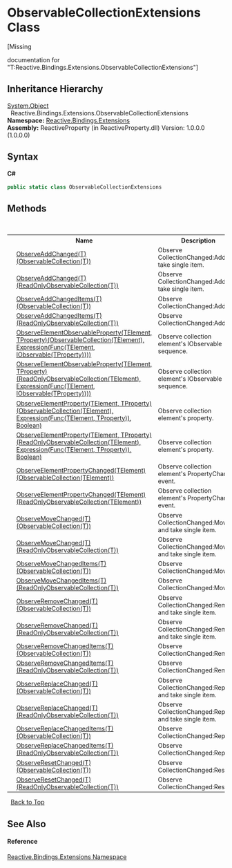 # ObservableCollectionExtensions Class
 

\[Missing <summary> documentation for "T:Reactive.Bindings.Extensions.ObservableCollectionExtensions"\]


## Inheritance Hierarchy
<a href="http://msdn2.microsoft.com/en-us/library/e5kfa45b" target="_blank">System.Object</a><br />&nbsp;&nbsp;Reactive.Bindings.Extensions.ObservableCollectionExtensions<br />
**Namespace:**&nbsp;<a href="a9fb9c90-d2dd-7420-ec9a-3084892a7996">Reactive.Bindings.Extensions</a><br />**Assembly:**&nbsp;ReactiveProperty (in ReactiveProperty.dll) Version: 1.0.0.0 (1.0.0.0)

## Syntax

**C#**<br />
``` C#
public static class ObservableCollectionExtensions
```


## Methods
&nbsp;<table><tr><th></th><th>Name</th><th>Description</th></tr><tr><td>![Public method](media/pubmethod.gif "Public method")![Static member](media/static.gif "Static member")</td><td><a href="69933378-7591-1b89-b318-3aceacc04a36">ObserveAddChanged(T)(ObservableCollection(T))</a></td><td>
Observe CollectionChanged:Add and take single item.</td></tr><tr><td>![Public method](media/pubmethod.gif "Public method")![Static member](media/static.gif "Static member")</td><td><a href="66373f98-01df-c40a-74d9-44b57055e8d0">ObserveAddChanged(T)(ReadOnlyObservableCollection(T))</a></td><td>
Observe CollectionChanged:Add and take single item.</td></tr><tr><td>![Public method](media/pubmethod.gif "Public method")![Static member](media/static.gif "Static member")</td><td><a href="1860500d-adc6-6fd8-4209-ca94282b4a1f">ObserveAddChangedItems(T)(ObservableCollection(T))</a></td><td>
Observe CollectionChanged:Add.</td></tr><tr><td>![Public method](media/pubmethod.gif "Public method")![Static member](media/static.gif "Static member")</td><td><a href="f9a48705-85ef-e7d7-ebcc-4fda071ecc92">ObserveAddChangedItems(T)(ReadOnlyObservableCollection(T))</a></td><td>
Observe CollectionChanged:Add.</td></tr><tr><td>![Public method](media/pubmethod.gif "Public method")![Static member](media/static.gif "Static member")</td><td><a href="73697476-b838-988e-b573-ba075b889487">ObserveElementObservableProperty(TElement, TProperty)(ObservableCollection(TElement), Expression(Func(TElement, IObservable(TProperty))))</a></td><td>
Observe collection element's IObservable sequence.</td></tr><tr><td>![Public method](media/pubmethod.gif "Public method")![Static member](media/static.gif "Static member")</td><td><a href="4ca67733-caa6-aeee-5660-4164f172759a">ObserveElementObservableProperty(TElement, TProperty)(ReadOnlyObservableCollection(TElement), Expression(Func(TElement, IObservable(TProperty))))</a></td><td>
Observe collection element's IObservable sequence.</td></tr><tr><td>![Public method](media/pubmethod.gif "Public method")![Static member](media/static.gif "Static member")</td><td><a href="db6dbb5e-d3ac-b881-c311-40708b573cb3">ObserveElementProperty(TElement, TProperty)(ObservableCollection(TElement), Expression(Func(TElement, TProperty)), Boolean)</a></td><td>
Observe collection element's property.</td></tr><tr><td>![Public method](media/pubmethod.gif "Public method")![Static member](media/static.gif "Static member")</td><td><a href="645d192e-7cd1-d01e-29ce-2ac0b5a55eff">ObserveElementProperty(TElement, TProperty)(ReadOnlyObservableCollection(TElement), Expression(Func(TElement, TProperty)), Boolean)</a></td><td>
Observe collection element's property.</td></tr><tr><td>![Public method](media/pubmethod.gif "Public method")![Static member](media/static.gif "Static member")</td><td><a href="f251a836-d232-bb27-6553-4d2ecbd0b267">ObserveElementPropertyChanged(TElement)(ObservableCollection(TElement))</a></td><td>
Observe collection element's PropertyChanged event.</td></tr><tr><td>![Public method](media/pubmethod.gif "Public method")![Static member](media/static.gif "Static member")</td><td><a href="891446a6-0b3e-3761-c201-0677b1a81f87">ObserveElementPropertyChanged(TElement)(ReadOnlyObservableCollection(TElement))</a></td><td>
Observe collection element's PropertyChanged event.</td></tr><tr><td>![Public method](media/pubmethod.gif "Public method")![Static member](media/static.gif "Static member")</td><td><a href="2b03528a-cf82-370a-eb28-0a0f5eb7057a">ObserveMoveChanged(T)(ObservableCollection(T))</a></td><td>
Observe CollectionChanged:Move and take single item.</td></tr><tr><td>![Public method](media/pubmethod.gif "Public method")![Static member](media/static.gif "Static member")</td><td><a href="1d81e60b-06cb-7326-16c4-ebbc61d6ce19">ObserveMoveChanged(T)(ReadOnlyObservableCollection(T))</a></td><td>
Observe CollectionChanged:Move and take single item.</td></tr><tr><td>![Public method](media/pubmethod.gif "Public method")![Static member](media/static.gif "Static member")</td><td><a href="3110e0bc-fa6f-ee1d-959f-54da77eba0b2">ObserveMoveChangedItems(T)(ObservableCollection(T))</a></td><td>
Observe CollectionChanged:Move.</td></tr><tr><td>![Public method](media/pubmethod.gif "Public method")![Static member](media/static.gif "Static member")</td><td><a href="72da1c40-c272-2329-6562-6b153017bf7b">ObserveMoveChangedItems(T)(ReadOnlyObservableCollection(T))</a></td><td>
Observe CollectionChanged:Move.</td></tr><tr><td>![Public method](media/pubmethod.gif "Public method")![Static member](media/static.gif "Static member")</td><td><a href="cbd92adf-ae19-a6e1-180f-eb4ae0845701">ObserveRemoveChanged(T)(ObservableCollection(T))</a></td><td>
Observe CollectionChanged:Remove and take single item.</td></tr><tr><td>![Public method](media/pubmethod.gif "Public method")![Static member](media/static.gif "Static member")</td><td><a href="66dbb617-22a3-6fcc-12a0-095aeca10e3b">ObserveRemoveChanged(T)(ReadOnlyObservableCollection(T))</a></td><td>
Observe CollectionChanged:Remove and take single item.</td></tr><tr><td>![Public method](media/pubmethod.gif "Public method")![Static member](media/static.gif "Static member")</td><td><a href="b65f5424-c6ae-3c8e-8b4e-a93d7af9095b">ObserveRemoveChangedItems(T)(ObservableCollection(T))</a></td><td>
Observe CollectionChanged:Remove.</td></tr><tr><td>![Public method](media/pubmethod.gif "Public method")![Static member](media/static.gif "Static member")</td><td><a href="31a05ae2-52fe-4556-46ff-8a5c263cfce8">ObserveRemoveChangedItems(T)(ReadOnlyObservableCollection(T))</a></td><td>
Observe CollectionChanged:Remove.</td></tr><tr><td>![Public method](media/pubmethod.gif "Public method")![Static member](media/static.gif "Static member")</td><td><a href="56994e5e-c5bd-5bca-d370-929dbcbdd03a">ObserveReplaceChanged(T)(ObservableCollection(T))</a></td><td>
Observe CollectionChanged:Replace and take single item.</td></tr><tr><td>![Public method](media/pubmethod.gif "Public method")![Static member](media/static.gif "Static member")</td><td><a href="f0083ce5-8ee8-d967-71df-ea92401973ce">ObserveReplaceChanged(T)(ReadOnlyObservableCollection(T))</a></td><td>
Observe CollectionChanged:Replace and take single item.</td></tr><tr><td>![Public method](media/pubmethod.gif "Public method")![Static member](media/static.gif "Static member")</td><td><a href="665e4a0f-43b5-0ff5-8482-e25b9eddae0e">ObserveReplaceChangedItems(T)(ObservableCollection(T))</a></td><td>
Observe CollectionChanged:Replace.</td></tr><tr><td>![Public method](media/pubmethod.gif "Public method")![Static member](media/static.gif "Static member")</td><td><a href="a289cd5c-5f66-6aa6-a94f-99b427635560">ObserveReplaceChangedItems(T)(ReadOnlyObservableCollection(T))</a></td><td>
Observe CollectionChanged:Replace.</td></tr><tr><td>![Public method](media/pubmethod.gif "Public method")![Static member](media/static.gif "Static member")</td><td><a href="a619c775-24e8-5473-5382-13ddd157c33a">ObserveResetChanged(T)(ObservableCollection(T))</a></td><td>
Observe CollectionChanged:Reset.</td></tr><tr><td>![Public method](media/pubmethod.gif "Public method")![Static member](media/static.gif "Static member")</td><td><a href="c5e178a6-9795-abac-aa6a-0fc62a35475c">ObserveResetChanged(T)(ReadOnlyObservableCollection(T))</a></td><td>
Observe CollectionChanged:Reset.</td></tr></table>&nbsp;
<a href="#observablecollectionextensions-class">Back to Top</a>

## See Also


#### Reference
<a href="a9fb9c90-d2dd-7420-ec9a-3084892a7996">Reactive.Bindings.Extensions Namespace</a><br />